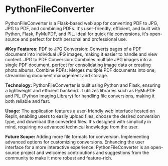 # PythonFileConverter
PythonFileConverter is a Flask-based web app for converting PDF to JPG, JPG to PDF, and combining PDFs. It's user-friendly, efficient, and built with Python, Flask, PyMuPDF, and PIL. Ideal for quick file conversions, it's open-source and perfect for both personal and professional use.


**#Key Features:**
PDF to JPG Conversion: Converts pages of a PDF document into individual JPG images, making it easier to handle and view content.
JPG to PDF Conversion: Combines multiple JPG images into a single PDF document, perfect for consolidating image data or creating photo albums.
Combine PDFs: Merges multiple PDF documents into one, streamlining document management and storage.


**Technology:**
PythonFileConverter is built using Python and Flask, ensuring a lightweight and efficient backend. It utilizes libraries such as PyMuPDF and PIL (Python Imaging Library) for handling file conversions, making it both reliable and fast.


**Usage:**
The application features a user-friendly web interface hosted on Replit, enabling users to easily upload files, choose the desired conversion type, and download the converted files. It's designed with simplicity in mind, requiring no advanced technical knowledge from the user.


**Future Scope:**
Adding more file formats for conversion.
Implementing advanced options for customizing conversions.
Enhancing the user interface for a more interactive experience.
PythonFileConverter is an open-source project and welcomes contributions and suggestions from the community to make it more robust and feature-rich.
